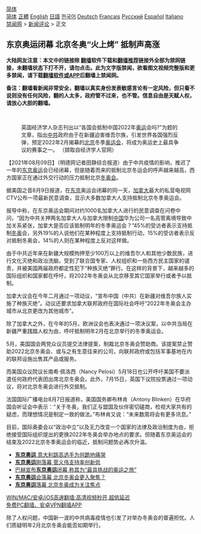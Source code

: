  <!-- 面包屑导航 --> <div class="breadcrumb"><!-- GTranslate: https://gtranslate.io/ -->  <div class="switcher notranslate">  <div class="selected">  <a href="#" onclick="return false;"> 简体</a>  </div>  <div class="option">  <a href="https://www.bannedbook.org" onclick="doGTranslate('zh-CN|zh-CN');jQuery('div.switcher div.selected a').html(jQuery(this).html());return false;" title="简体中文" class="nturl selected"> 简体</a>  <a href="https://www.bannedbook.org/zh-tw/" onclick="doGTranslate('zh-CN|zh-TW');jQuery('div.switcher div.selected a').html(jQuery(this).html());return false;" title="繁體中文" class="nturl"> 正體</a>  <a href="https://www.bannedbook.org/en/" onclick="doGTranslate('zh-CN|en');jQuery('div.switcher div.selected a').html(jQuery(this).html());return false;" title="English" class="nturl"> English</a>  <a href="https://www.bannedbook.org/ja/" onclick="doGTranslate('zh-CN|ja');jQuery('div.switcher div.selected a').html(jQuery(this).html());return false;" title="日本語" class="nturl"> 日語</a>  <a href="https://www.bannedbook.org/ko/" onclick="doGTranslate('zh-CN|ko');jQuery('div.switcher div.selected a').html(jQuery(this).html());return false;" title="한국어" class="nturl"> 한국어</a>  <a href="https://www.bannedbook.org/de/" onclick="doGTranslate('zh-CN|de');jQuery('div.switcher div.selected a').html(jQuery(this).html());return false;" title="Deutsch" class="nturl"> Deutsch</a>  <a href="https://www.bannedbook.org/fr/" onclick="doGTranslate('zh-CN|fr');jQuery('div.switcher div.selected a').html(jQuery(this).html());return false;" title="Français" class="nturl"> Français</a>  <a href="https://www.bannedbook.org/ru/" onclick="doGTranslate('zh-CN|ru');jQuery('div.switcher div.selected a').html(jQuery(this).html());return false;" title="Русский" class="nturl"> Русский</a>  <a href="https://www.bannedbook.org/es/" onclick="doGTranslate('zh-CN|es');jQuery('div.switcher div.selected a').html(jQuery(this).html());return false;" title="Español" class="nturl"> Español</a>  <a href="https://www.bannedbook.org/it/" onclick="doGTranslate('zh-CN|it');jQuery('div.switcher div.selected a').html(jQuery(this).html());return false;" title="Italiano" class="nturl"> Italiano</a>  </div>  </div>      <div class='breadcrumb-sub'><!-- Breadcrumb NavXT 6.3.0 --> <a href="https://www.bannedbook.org/" class="home">禁闻网</a> &gt; <a href="https://www.bannedbook.org/bnews/comments/" class="category">新闻评论</a> &gt; 正文</div></div><h2>东京奥运闭幕 北京冬奥“火上烤” 抵制声高涨</h2> <p class="notice"><b>大陆网友注意：本文中的链接除 <a href="https://github.com/bannedbook/fanqiang" >翻墙</a>软件下载和<a href="https://github.com/killgcd/justmysocks/blob/master/README.md">翻墙推荐</a>链接外全部为禁网链接，未翻墙状态下打不开，请勿点击。此为文字版禁闻，欲看图文视频完整版和更多禁闻，请下载<a href="https://github.com/bannedbook/fanqiang">翻墙软件或APP</a>后翻墙上禁闻网。</p><p>备注：翻墙看新闻非常安全，翻墙以真实身份发表敏感言论有一定风险，但只看不说则没有任何风险，翻的人太多，政府管不过来，也不管。信息自由是天赋人权，请放心大胆的翻墙。</b></p>  <div class="entry"> <br /> <figure><a href="https://i2.wp.com/upload-images-bucket-v64rleca837do.s3.eu-west-1.amazonaws.com/wp-content/uploads/2021/03/29232430/3483171_1_1.jpeg?fit=800%2C611&#038;ssl=1" data-caption="英国经济学人杂志刊出以“各国会抵制中国2022年奥运会吗?”为题的文章，指出中共政府由于在新疆迫害维吾尔族，引发世界各国强烈反弹，预定2022年2月揭幕的北京冬季奥运会，将成为奥运史上最具争议的赛事之一。 （撷取自经济学人官网）"></a><figcaption class="wp-caption-text">英国经济学人杂志刊出以“各国会抵制中国2022年<a href="https://www.bannedbook.org/bnews/tag/%e5%a5%a5%e8%bf%90/" class="st_tag internal_tag" rel="tag" title="标签 奥运 下的日志">奥运</a>会吗?”为题的文章，指出<a href="https://www.bannedbook.org/bnews/tag/%e4%b8%ad%e5%85%b1/" class="st_tag internal_tag" rel="tag" title="标签 中共 下的日志">中共</a>政府由于在新疆迫害维吾尔族，引发世界各国强烈反弹，预定2022年2月揭幕的<a href="https://www.bannedbook.org/bnews/tag/%e5%8c%97%e4%ba%ac/" class="st_tag internal_tag" rel="tag" title="标签 北京 下的日志">北京</a>冬季<a href="https://www.bannedbook.org/bnews/tag/%E5%A5%A5%E8%BF%90%E4%BC%9A/" class="st_tag internal_tag" rel="tag" title="标签 奥运会 下的日志">奥运会</a>，将成为奥运史上最具争议的赛事之一。 （撷取自经济学人官网）</figcaption></figure> <p>【2021年08月09日】（明德网记者田静综合报道）由于中共疫情的影响，推迟了一年的<a href="https://www.bannedbook.org/bnews/tag/%e4%b8%9c%e4%ba%ac%e5%a5%a5%e8%bf%90/" class="st_tag internal_tag" rel="tag" title="标签 东京奥运 下的日志">东京奥运</a>会已经闭幕，但是随着而来的抵制北京冬运会的呼声越来越高，西方国家正在通过外交行动的压力抵制北京<a href="https://www.bannedbook.org/bnews/tag/%E5%86%AC%E5%A5%A5%E4%BC%9A/" class="st_tag internal_tag" rel="tag" title="标签 冬奥会 下的日志">冬奥会</a>。</p> <p>据美国之音8月9日报道，在<a href="https://www.bannedbook.org/bnews/tag/%e4%b8%9c%e4%ba%ac/" class="st_tag internal_tag" rel="tag" title="标签 东京 下的日志">东京</a>奥运会闭幕的同一天，<a href="https://www.bannedbook.org/bnews/tag/%e5%8a%a0%e6%8b%bf%e5%a4%a7/" class="st_tag internal_tag" rel="tag" title="标签 加拿大 下的日志">加拿大</a>最大的私营电视网CTV公布一项最新民意调查，显示大多数加拿大人支持抵制北京冬季奥运会。</p> <p>报导中称，在东京奥运会期间对约1000名加拿大人进行的民意调查在问卷中问，“因为中共关押两名加拿大人与加拿大限制<span class='wp_keywordlink_affiliate'><a href="https://www.bannedbook.org/" title="中国" target="_blank">中国</a></span>华为公司一名高管离境导致中加关系紧张，加拿大是否应该抵制明年的冬季奥运会？”45%的受访者表示支持抵制<a href="https://www.bannedbook.org/bnews/tag/%E5%86%AC%E5%A5%A5/" class="st_tag internal_tag" rel="tag" title="标签 冬奥 下的日志">冬奥</a>会，另外19%的人说他们在某种程度上支持抵制行动，15%的受访者表示反对抵制冬奥会，14%的人则在某种程度上反对这样做。</p>  <p>由于中共近年来在新疆大规模拘押至少100万以上的维吾尔人和其他少数民族，进行文化灭绝和政治洗脑，受到了联合国专家、人权组织和一些西方民主国家的谴责，并被美国两届政府都定性犯下“种族灭绝”罪行。在这样的背景下，越来越多的国际组织和国家都在呼吁，将2022年冬奥会从北京移至其它国家举行或者予以抵制。</p> <p>加拿大议会在今年二月通过一项动议，“宣布中国（中共）在新疆对维吾尔族人实施了种族灭绝”。动议还要求加拿大联邦政府在国际社会呼吁“2022年冬奥会主办城市从北京更改为其他城市”。</p> <p>除了加拿大之外，在今年的5月，欧洲议会也表决通过一项决议案，以中共当局在新疆严重践踏人权为由，呼吁抵制明年2月在北京举行的冬季奥运会。</p>  <p>5月，美国国会两党众议员提交法律提案，制裁北京冬奥会赞助商。该提案禁止赞助2022北京冬奥会、或与之有生意往来的公司，向联邦政府或包括军事基地在内的联邦设施出售其产品或服务。</p> <p>而美国众议院议长南希·佩洛西（Nancy Pelosi）5月18日也公开呼吁美国不要派遣任何政府代表团出席北京冬奥会。此外，7月15日，英国下议院投票通过一项动议，将对北京冬奥会进行外交抵制。</p> <p>法国国际广播电台8月7日报道称，美国国务卿布林肯（Antony Blinken）在华府国会听证会中表示：“关于冬奥，我们正与盟国及伙伴密切磋商，检视大家共有的疑虑，而理想情况是制定一致的做法。”布林肯又说：“未来数周将会有更多讯息。”</p>  <p>目前，国际奥委会以“政治中立”以及无力改变一个国家的法律及政治制度为由，拒绝接受国际组织提出的更换2022年冬奥会举办地点的要求。但随着东京奥运会的结束及2022北京冬季奥运会的临近，抵制问题势必再次升温。</p> <ul class='op-related-articles' title='相关阅读'> <li><a href='https://www.bannedbook.org/bnews/ccpdope/20210810/1603344.html' target='_blank'><b>东京奥运</b> 意大利跳高选手为何跪地痛哭</a></li> <li><a href='https://www.bannedbook.org/bnews/baitai/20210809/1603235.html' target='_blank'><b>东京奥运</b>刚落幕 菅义伟支持率创新低</a></li> <li><a href='https://www.bannedbook.org/bnews/baitai/20210809/1603228.html' target='_blank'>巴赫宣布<b>东京奥运</b>闭幕 称其为“最具挑战的奥运之旅”</a></li> <li><a href='https://www.bannedbook.org/bnews/headline/20210809/1603125.html' target='_blank'><b>东京奥运</b>会落幕 北京冬奥会更入聚焦？</a></li> <li><a href='https://www.bannedbook.org/bnews/baitai/20210809/1603055.html' target='_blank'><b>东京奥运</b>落幕 北京冬奥成为关注焦点</a></li> </ul> <p class="texttj"> <a href="https://github.com/bannedbook/fanqiang/wiki/V2ray%E6%9C%BA%E5%9C%BA" target="_blank">WIN/MAC/安卓/iOS高速翻墙:高清视频秒开,超低延迟</a><br/> <a href="https://github.com/bannedbook/fanqiang/wiki/%E7%A6%81%E9%97%BB%E7%BD%91%E5%AE%89%E5%8D%93%E7%BF%BB%E5%A2%99%E6%96%B0%E9%97%BBAPP" target="_blank">免费PC翻墙、安卓VPN翻墙APP</a></p><p>除了人权问题，中国新一波的中共病毒疫情也引发了对举办冬奥会的普遍担忧。人们质疑明年2月北京冬奥会能否如期举行。</p> <a name='sharetosocial'></a>  <div style="margin-bottom:5px;padding-bottom:5px;clear:both"> <div id="archive-pix-1" class="banner-ads"> <!-- AuctionX Display platform tag START --> <div id="26318x728x90x621x_ADSLOT2" clicktrack="%%CLICK_URL_ESC%%"></div> <!-- AuctionX Display platform tag END --> </div> <div id="archive-pix-2" class="banner-ads"> <!-- AuctionX Display platform tag START --> <div id="26315x300x250x621x_ADSLOT2" clicktrack="%%CLICK_URL_ESC%%"></div> <!-- AuctionX Display platform tag END --> </div> </div>  <div id="archive-pix-1" class="banner-ads"> <!-- AuctionX Display platform tag START --> <div id="26318x728x90x621x_ADSLOT3" clicktrack="%%CLICK_URL_ESC%%"></div> <!-- AuctionX Display platform tag END --> </div> </div><!--END ENTRY--> 